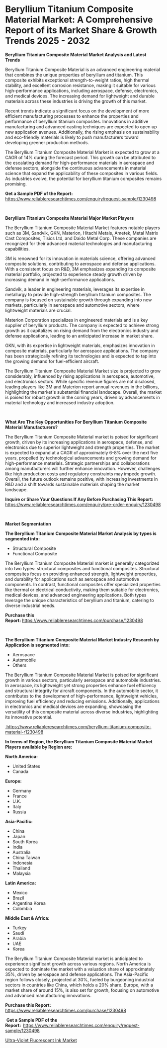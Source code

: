 <p><h1>Beryllium Titanium Composite Material Market: A Comprehensive Report of its Market Share & Growth Trends 2025 - 2032</h1></p><p><strong>Beryllium Titanium Composite Material Market Analysis and Latest Trends</strong></p>
<p><p>Beryllium Titanium Composite Material is an advanced engineering material that combines the unique properties of beryllium and titanium. This composite exhibits exceptional strength-to-weight ratios, high thermal stability, and excellent corrosion resistance, making it suitable for various high-performance applications, including aerospace, defense, electronics, and medical devices. The increasing demand for lightweight and durable materials across these industries is driving the growth of this market.</p><p>Recent trends indicate a significant focus on the development of more efficient manufacturing processes to enhance the properties and performance of beryllium titanium composites. Innovations in additive manufacturing and advanced casting techniques are expected to open up new application avenues. Additionally, the rising emphasis on sustainability and eco-friendly materials is likely to push manufacturers toward developing greener production methods.</p><p>The Beryllium Titanium Composite Material Market is expected to grow at a CAGR of 14% during the forecast period. This growth can be attributed to the escalating demand for high-performance materials in aerospace and defense sectors, alongside the continuous advancements in material science that expand the applicability of these composites in various fields. As industries evolve, the potential for beryllium titanium composites remains promising.</p></p>
<p><strong>Get a Sample PDF of the Report:&nbsp;</strong> <a href="https://www.reliableresearchtimes.com/enquiry/request-sample/1230498?utm_campaign=2096&utm_medium=2&utm_source=Github&utm_content=ia&utm_term=03022025&utm_id=beryllium-titanium-composite-material">https://www.reliableresearchtimes.com/enquiry/request-sample/1230498</a></p>
<p>&nbsp;</p>
<p><strong>Beryllium Titanium Composite Material Major Market Players</strong></p>
<p><p>The Beryllium Titanium Composite Material Market features notable players such as 3M, Sandvik, GKN, Materion, Hitachi Metals, Ametek, Metal Matrix Cast Composites, Tisics Ltd, and Daido Metal Corp. These companies are recognized for their advanced material technologies and manufacturing capabilities.</p><p>3M is renowned for its innovation in materials science, offering advanced composite solutions, contributing to aerospace and defense applications. With a consistent focus on R&D, 3M emphasizes expanding its composite material portfolio, projected to experience steady growth driven by increasing demand in high-performance applications.</p><p>Sandvik, a leader in engineering materials, leverages its expertise in metallurgy to provide high-strength beryllium titanium composites. The company is focused on sustainable growth through expanding into new markets, particularly in aerospace and automotive sectors, where lightweight materials are crucial.</p><p>Materion Corporation specializes in engineered materials and is a key supplier of beryllium products. The company is expected to achieve strong growth as it capitalizes on rising demand from the electronics industry and defense applications, leading to an anticipated increase in market share.</p><p>GKN, with its expertise in lightweight materials, emphasizes innovation in composite materials, particularly for aerospace applications. The company has been strategically refining its technologies and is expected to tap into the growing demand for fuel-efficient aircraft.</p><p>The Beryllium Titanium Composite Material Market size is projected to grow considerably, influenced by rising applications in aerospace, automotive, and electronics sectors. While specific revenue figures are not disclosed, leading players like 3M and Materion report annual revenues in the billions, highlighting the market's substantial financial landscape. Overall, the market is poised for robust growth in the coming years, driven by advancements in material technology and increased industry adoption.</p></p>
<p>&nbsp;</p>
<p><strong>What Are The Key Opportunities For Beryllium Titanium Composite Material Manufacturers?</strong></p>
<p><p>The Beryllium Titanium Composite Material market is poised for significant growth, driven by its increasing applications in aerospace, defense, and electronics due to superior lightweight and strength properties. The market is expected to expand at a CAGR of approximately 6-8% over the next five years, propelled by technological advancements and growing demand for high-performance materials. Strategic partnerships and collaborations among manufacturers will further enhance innovation. However, challenges like high production costs and regulatory constraints may impede growth. Overall, the future outlook remains positive, with increasing investments in R&D and a shift towards sustainable materials shaping the market landscape.</p></p>
<p><strong>Inquire or Share Your Questions If Any Before Purchasing This Report:</strong> <a href="https://www.reliableresearchtimes.com/enquiry/pre-order-enquiry/1230498?utm_campaign=2096&utm_medium=2&utm_source=Github&utm_content=ia&utm_term=03022025&utm_id=beryllium-titanium-composite-material">https://www.reliableresearchtimes.com/enquiry/pre-order-enquiry/1230498</a></p>
<p>&nbsp;</p>
<p><strong>Market Segmentation</strong></p>
<p><strong>The Beryllium Titanium Composite Material Market Analysis by types is segmented into:</strong></p>
<p><ul><li>Structural Composite</li><li>Functional Composite</li></ul></p>
<p><p>The Beryllium Titanium Composite Material market is generally categorized into two types: structural composites and functional composites. Structural composites focus on providing enhanced strength, lightweight properties, and durability for applications such as aerospace and automotive components. In contrast, functional composites offer specialized properties like thermal or electrical conductivity, making them suitable for electronics, medical devices, and advanced engineering applications. Both types leverage the unique characteristics of beryllium and titanium, catering to diverse industrial needs.</p></p>
<p><strong>Purchase this Report:&nbsp;</strong><a href="https://www.reliableresearchtimes.com/purchase/1230498?utm_campaign=2096&utm_medium=2&utm_source=Github&utm_content=ia&utm_term=03022025&utm_id=beryllium-titanium-composite-material">https://www.reliableresearchtimes.com/purchase/1230498</a></p>
<p>&nbsp;</p>
<p><strong>The Beryllium Titanium Composite Material Market Industry Research by Application is segmented into:</strong></p>
<p><ul><li>Aerospace</li><li>Automobile</li><li>Others</li></ul></p>
<p><p>The Beryllium Titanium Composite Material Market is poised for significant growth in various sectors, particularly aerospace and automobile industries. In aerospace, its lightweight yet strong properties enhance fuel efficiency and structural integrity for aircraft components. In the automobile sector, it contributes to the development of high-performance, lightweight vehicles, improving fuel efficiency and reducing emissions. Additionally, applications in electronics and medical devices are expanding, showcasing the versatility of this composite material across diverse industries, highlighting its innovative potential.</p></p>
<p><a href="https://www.reliableresearchtimes.com/beryllium-titanium-composite-material-r1230498?utm_campaign=2096&utm_medium=2&utm_source=Github&utm_content=ia&utm_term=03022025&utm_id=beryllium-titanium-composite-material">&nbsp;https://www.reliableresearchtimes.com/beryllium-titanium-composite-material-r1230498</a></p>
<p><strong>In terms of Region, the Beryllium Titanium Composite Material Market Players available by Region are:</strong></p>
<p>
    <p> <strong> North America: </strong>
        <ul>
            <li>United States</li>
            <li>Canada</li>
        </ul>
        </p> 
    <p> <strong> Europe: </strong>
        <ul>
            <li>Germany</li>
            <li>France</li>
            <li>U.K.</li>
            <li>Italy</li>
            <li>Russia</li>
        </ul>
        </p> 
    <p> <strong> Asia-Pacific: </strong>
        <ul>
            <li>China</li>
            <li>Japan</li>
            <li>South Korea</li>
            <li>India</li>
            <li>Australia</li>
            <li>China Taiwan</li>
            <li>Indonesia</li>
            <li>Thailand</li>
            <li>Malaysia</li>
        </ul>
        </p> 
    <p> <strong> Latin America: </strong>
        <ul>
            <li>Mexico</li>
            <li>Brazil</li>
            <li>Argentina Korea</li>
            <li>Colombia</li>
        </ul>
        </p> 
    <p> <strong> Middle East & Africa: </strong>
        <ul>
            <li>Turkey</li>
            <li>Saudi</li>
            <li>Arabia</li>
            <li>UAE</li>
            <li>Korea</li>
        </ul>
    </p>
    </p>
<p><p>The Beryllium Titanium Composite Material market is anticipated to experience significant growth across various regions. North America is expected to dominate the market with a valuation share of approximately 35%, driven by aerospace and defense applications. The Asia-Pacific region follows closely, projected at 30%, fueled by burgeoning industrial sectors in countries like China, which holds a 20% share. Europe, with a market share of around 15%, is also set for growth, focusing on automotive and advanced manufacturing innovations.</p></p>
<p><strong>Purchase this Report: </strong><a href="https://www.reliableresearchtimes.com/purchase/1230498?utm_campaign=2096&utm_medium=2&utm_source=Github&utm_content=ia&utm_term=03022025&utm_id=beryllium-titanium-composite-material">https://www.reliableresearchtimes.com/purchase/1230498</a></p>
<p>&nbsp;<strong>Get a Sample PDF of the Report:&nbsp;&nbsp;</strong><a href="https://www.reliableresearchtimes.com/enquiry/request-sample/1230498?utm_campaign=2096&utm_medium=2&utm_source=Github&utm_content=ia&utm_term=03022025&utm_id=beryllium-titanium-composite-material">https://www.reliableresearchtimes.com/enquiry/request-sample/1230498</a></p>
<p><strong></strong></p>
<p><p><a href="https://github.com/NarcisoFerry/Market-Research-Report-List-1/blob/main/ultra-violet-fluorescent-ink-market.md?utm_campaign=2096&utm_medium=2&utm_source=Github&utm_content=ia&utm_term=03022025&utm_id=beryllium-titanium-composite-material">Ultra-Violet Fluorescent Ink Market</a></p></p>